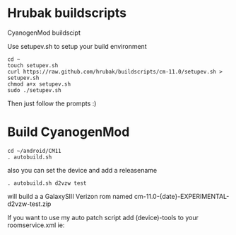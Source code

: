 Hrubak buildscripts
============

CyanogenMod buildscipt

Use setupev.sh to setup your build environment
```
cd ~
touch setupev.sh
curl https://raw.github.com/hrubak/buildscripts/cm-11.0/setupev.sh > setupev.sh
chmod a+x setupev.sh
sudo ./setupev.sh
```

Then just follow the prompts :)

Build CyanogenMod
==================
```
cd ~/android/CM11
. autobuild.sh
```
also you can set the device and add a releasename
```
. autobuild.sh d2vzw test
```
will build a a GalaxySIII Verizon rom named cm-11.0-{date}-EXPERIMENTAL-d2vzw-test.zip

If you want to use my auto patch script add (device)-tools to your roomservice.xml
ie: <project name="Hrubak/d2vzw-tools.git" path="d2vzw-tools" remote="github" revision="cm11.0" />


